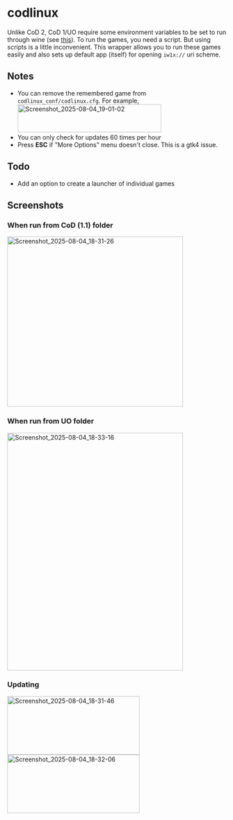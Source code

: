 # codlinux
Unlike CoD 2, CoD 1/UO require some environment variables to be set to run through wine (see [this](https://appdb.winehq.org/objectManager.php?sClass=version&iId=36969)).
To run the games, you need a script. But using scripts is a little inconvenient. This wrapper allows you to run these games easily and also sets up default app (itself) for opening `iw1x://` uri scheme.

## Notes
- You can remove the remembered game from ``codlinux_conf/codlinux.cfg``. For example,<br>
  <img width="330" height="64" alt="Screenshot_2025-08-04_19-01-02" src="https://github.com/user-attachments/assets/597cb1e0-b9db-47bf-b4dc-eb5068967167" /><br>
- You can only check for updates 60 times per hour
- Press **ESC** if "More Options" menu doesn't close. This is a gtk4 issue.

## Todo
- Add an option to create a launcher of individual games

## Screenshots

### When run from CoD (1.1) folder
<img width="404" height="390" alt="Screenshot_2025-08-04_18-31-26" src="https://github.com/user-attachments/assets/18016fe9-8182-456c-a854-28ce309aa734" />


### When run from UO folder
<img width="404" height="545" alt="Screenshot_2025-08-04_18-33-16" src="https://github.com/user-attachments/assets/dff754ed-0499-4e8a-80af-5f017334e18e" />


### Updating
<img width="304" height="134" alt="Screenshot_2025-08-04_18-31-46" src="https://github.com/user-attachments/assets/d59f36d5-4b6c-4e53-81e5-7ba97ee50f17" />
<img width="304" height="134" alt="Screenshot_2025-08-04_18-32-06" src="https://github.com/user-attachments/assets/4dc510d3-ec43-4c25-b143-8b46c40ee13c" />
